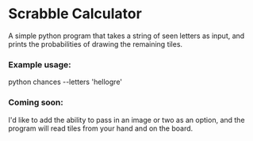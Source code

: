 # Scrabble Calculator

A simple python program that takes a string of seen letters as input, and prints the probabilities of drawing the remaining tiles.

### Example usage:
python chances --letters 'hellogre'

### Coming soon:
I'd like to add the ability to pass in an image or two as an option, and the program will read tiles from your hand and on the board.

